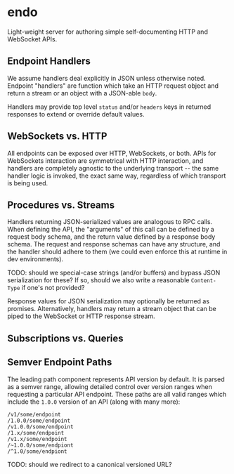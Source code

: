 # endo

Light-weight server for authoring simple self-documenting HTTP and WebSocket APIs.


## Endpoint Handlers

We assume handlers deal explicitly in JSON unless otherwise noted. Endpoint "handlers" are function which take an HTTP request object and return a stream or an object with a JSON-able `body`.

Handlers may provide top level `status` and/or `headers` keys in returned responses to extend or override default values.


## WebSockets vs. HTTP

All endpoints can be exposed over HTTP, WebSockets, or both. APIs for WebSockets interaction are symmetrical with HTTP interaction, and handlers are completely agnostic to the underlying transport -- the same handler logic is invoked, the exact same way, regardless of which transport is being used.


## Procedures vs. Streams

Handlers returning JSON-serialized values are analogous to RPC calls. When defining the API, the "arguments" of this call can be defined by a request body schema, and the return value defined by a response body schema. The request and response schemas can have any structure, and the handler should adhere to them (we could even enforce this at runtime in dev environments).

TODO: should we special-case strings (and/or buffers) and bypass JSON serialization for these? If so, should we also write a reasonable `Content-Type` if one's not provided?

Response values for JSON serialization may optionally be returned as promises. Alternatively, handlers may return a stream object that can be piped to the WebSocket or HTTP response stream.


## Subscriptions vs. Queries


## Semver Endpoint Paths

The leading path component represents API version by default. It is parsed as a semver range, allowing detailed control over version ranges when requesting a particular API endpoint. These paths are all valid ranges which include the `1.0.0` version of an API (along with many more):

```
/v1/some/endpoint
/1.0.0/some/endpoint
/v1.0.0/some/endpoint
/1.x/some/endpoint
/v1.x/some/endpoint
/~1.0.0/some/endpiont
/^1.0/some/endpiont
```

TODO: should we redirect to a canonical versioned URL?
